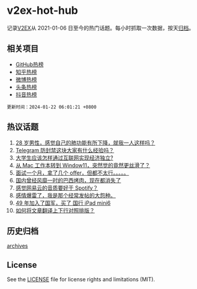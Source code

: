 # v2ex-hot-hub

 记录[V2EX](https://www.v2ex.com/)从 2021-01-06 日至今的热门话题。每小时抓取一次数据，按天[归档](archives)。
 
 ## 相关项目

- [GitHub热榜](https://github.com/it985/github-hot-hub)
- [知乎热榜](https://github.com/it985/zhihu-hot-hub)
- [微博热榜](https://github.com/it985/weibo-hot-hub)
- [头条热榜](https://github.com/it985/toutiao-hot-hub)
- [抖音热榜](https://github.com/it985/douyin-hot-hub)


 `更新时间：2024-01-22 06:01:21 +0800`

## 热议话题

1. [28 岁男性，感觉自己的肺功能有所下降，就我一人这样吗？](https://www.v2ex.com/t/1010367)
1. [Telegram 防封禁这块大家有什么经验吗？](https://www.v2ex.com/t/1010381)
1. [大学生应该怎样通过互联网实现经济独立?](https://www.v2ex.com/t/1010382)
1. [从 Mac 工作本转到 Window11，突然觉的竟然更丝滑了？](https://www.v2ex.com/t/1010377)
1. [面试一个月，拿了几个 offer，但都不太行。。。。。](https://www.v2ex.com/t/1010401)
1. [国内曾经风靡一时的巴西烤肉，现在都消失了](https://www.v2ex.com/t/1010396)
1. [感觉网易云的音质要好于 Spotify？](https://www.v2ex.com/t/1010456)
1. [感情爆雷了，我是那个经常发帖的大怨种。](https://www.v2ex.com/t/1010459)
1. [49 年加入了国军，买了 国行 iPad mini6](https://www.v2ex.com/t/1010376)
1. [如何将文章翻译上下行对照排版？](https://www.v2ex.com/t/1010360)

## 历史归档

[archives](archives)

## License

See the [LICENSE](LICENSE) file for license rights and limitations (MIT).
